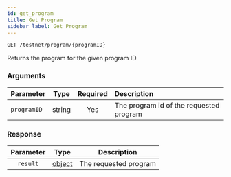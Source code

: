 ```yaml
---
id: get_program
title: Get Program
sidebar_label: Get Program
---
```


```bash title=ENDPOINT
GET /testnet/program/{programID}
```

Returns the program for the given program ID.

### Arguments

| Parameter   |  Type  | Required | Description                             |
|:------------|:------:|:--------:|:----------------------------------------|
| `programID` | string |   Yes    | The program id of the requested program |

### Response

| Parameter |                  Type                   |      Description      |
|:---------:|:---------------------------------------:|:---------------------:|
| `result`  | [object](../../concepts/01_programs.md) | The requested program |